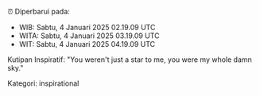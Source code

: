 ⏰ Diperbarui pada:
- WIB: Sabtu, 4 Januari 2025 02.19.09 UTC
- WITA: Sabtu, 4 Januari 2025 03.19.09 UTC
- WIT: Sabtu, 4 Januari 2025 04.19.09 UTC

Kutipan Inspiratif:
"You weren't just a star to me, you were my whole damn sky."


Kategori: inspirational

